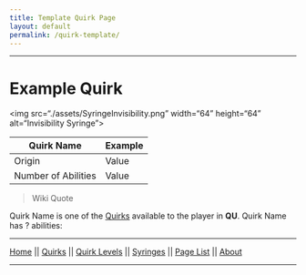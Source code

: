 ```yaml
---
title: Template Quirk Page
layout: default
permalink: /quirk-template/
---
```

---

# Example Quirk

<img src=“./assets/SyringeInvisibility.png” width=“64” height=“64” alt=“Invisibility Syringe”>

| Quirk Name | Example |
| ---------- | ------- |
| Origin | Value |
| Number of Abilities | Value |

>Wiki Quote

Quirk Name is one of the [Quirks](/wiki/quirks) available to the player in **QU**. Quirk Name has ? abilities:

---
[Home](/wiki/index.html) || [Quirks](/wiki/quirks) || [Quirk Levels](/wiki/quirk-levels) || [Syringes](/wiki/syringes) || [Page List](/wiki/pages) || [About](/wiki/about)

---

